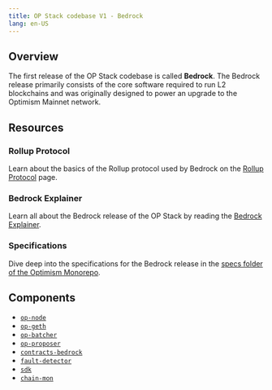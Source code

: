 ```yaml
---
title: OP Stack codebase V1 - Bedrock
lang: en-US
---
```


## Overview

The first release of the OP Stack codebase is called **Bedrock**. 
The Bedrock release primarily consists of the core software required to run L2 blockchains and was originally designed to power an upgrade to the Optimism Mainnet network.

## Resources

### Rollup Protocol

Learn about the basics of the Rollup protocol used by Bedrock on the [Rollup Protocol](https://community.optimism.io/docs/protocol/2-rollup-protocol/) page.

### Bedrock Explainer

Learn all about the Bedrock release of the OP Stack by reading the [Bedrock Explainer](./explainer.md).

### Specifications

Dive deep into the specifications for the Bedrock release in the [specs folder of the Optimism Monorepo](https://github.com/ethereum-optimism/optimism/blob/develop/specs/README.md).

## Components

- [`op-node`](https://github.com/ethereum-optimism/optimism/tree/develop/op-node)
- [`op-geth`](https://github.com/ethereum-optimism/op-geth)
- [`op-batcher`](https://github.com/ethereum-optimism/optimism/tree/develop/op-batcher)
- [`op-proposer`](https://github.com/ethereum-optimism/optimism/tree/develop/op-proposer)
- [`contracts-bedrock`](https://github.com/ethereum-optimism/optimism/tree/develop/packages/contracts-bedrock)
- [`fault-detector`](https://github.com/ethereum-optimism/optimism/tree/develop/packages/fault-detector)
- [`sdk`](https://github.com/ethereum-optimism/optimism/tree/develop/packages/sdk)
- [`chain-mon`](https://github.com/ethereum-optimism/optimism/tree/develop/packages/chain-mon)